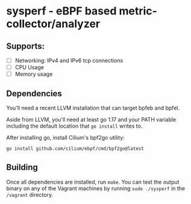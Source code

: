 # sysperf - eBPF based metric-collector/analyzer 

## Supports:

- [ ] Networking: IPv4 and IPv6 tcp connections
- [ ] CPU Usage
- [ ] Memory usage

## Dependencies

You'll need a recent LLVM installation that can target bpfeb and bpfel.

Aside from LLVM, you'll need at least go 1.17 and your PATH variable including the default location that `go install` writes to.

After installing go, install Cilium's bpf2go utility:

```bash
go install github.com/cilium/ebpf/cmd/bpf2go@latest
```

## Building

Once all dependencies are installed, run `make`. 
You can test the output binary on any of the Vagrant machines by running `sudo ./sysperf` in the `/vagrant` directory.
